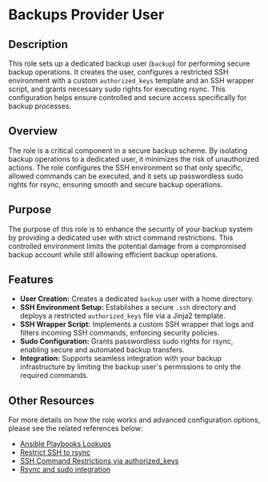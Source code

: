 # Backups Provider User

## Description

This role sets up a dedicated backup user (`backup`) for performing secure backup operations. It creates the user, configures a restricted SSH environment with a custom `authorized_keys` template and an SSH wrapper script, and grants necessary sudo rights for executing rsync. This configuration helps ensure controlled and secure access specifically for backup processes.

## Overview

The role is a critical component in a secure backup scheme. By isolating backup operations to a dedicated user, it minimizes the risk of unauthorized actions. The role configures the SSH environment so that only specific, allowed commands can be executed, and it sets up passwordless sudo rights for rsync, ensuring smooth and secure backup operations.

## Purpose

The purpose of this role is to enhance the security of your backup system by providing a dedicated user with strict command restrictions. This controlled environment limits the potential damage from a compromised backup account while still allowing efficient backup operations.

## Features

- **User Creation:** Creates a dedicated `backup` user with a home directory.
- **SSH Environment Setup:** Establishes a secure `.ssh` directory and deploys a restricted `authorized_keys` file via a Jinja2 template.
- **SSH Wrapper Script:** Implements a custom SSH wrapper that logs and filters incoming SSH commands, enforcing security policies.
- **Sudo Configuration:** Grants passwordless sudo rights for rsync, enabling secure and automated backup transfers.
- **Integration:** Supports seamless integration with your backup infrastructure by limiting the backup user's permissions to only the required commands.

## Other Resources

For more details on how the role works and advanced configuration options, please see the related references below:
- [Ansible Playbooks Lookups](https://docs.ansible.com/ansible/latest/user_guide/playbooks_lookups.html#id3)
- [Restrict SSH to rsync](http://gergap.de/restrict-ssh-to-rsync.html)
- [SSH Command Restrictions via authorized_keys](https://www.thomas-krenn.com/de/wiki/Ausf%C3%BChrbare_SSH-Kommandos_per_authorized_keys_einschr%C3%A4nken)
- [Rsync and sudo integration](https://askubuntu.com/questions/719439/using-rsync-with-sudo-on-the-destination-machine)
